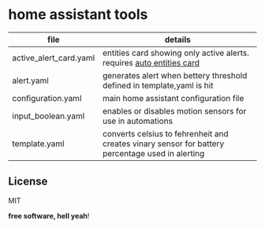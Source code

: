 # home assistant tools

| file | details |
| ------ | ------ |
| active_alert_card.yaml | entities card showing only active alerts.  requires [auto entities card] |
| alert.yaml | generates alert when bettery threshold defined in template,yaml is hit |
| configuration.yaml | main home assistant configuration file |
| input_boolean.yaml | enables or disables motion sensors for use in automations |
| template.yaml | converts celsius to fehrenheit and creates vinary sensor for battery percentage used in alerting |

[auto entities card]: https://github.com/thomasloven/lovelace-auto-entities

## License

MIT

**free software, hell yeah**!
